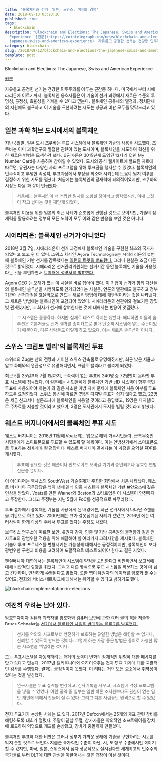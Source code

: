 ```yaml
---
title: '블록체인과 선거: 일본, 스위스, 미국의 경험'
date: 2018-09-13 03:20:16
published: true
tags:
  - blockchain
description: "Blockchain and Elections: The Japanese, Swiss and American
  Experience  [원문](https://cointelegraph.com/news/blockchain-and-elections-the-\
  japanese-swiss-and-american-experience)  자유롭고 공정한 선거는 건강한 민주주의를..."
category: blockchain
slug: /2018/09/12/blockchain-and-elections-the-japanese-swiss-and-american-experience/
template: post
---
```


Blockchain and Elections: The Japanese, Swiss and American Experience

[원문](https://cointelegraph.com/news/blockchain-and-elections-the-japanese-swiss-and-american-experience)

자유롭고 공정한 선거는 건강한 민주주의를 이루는 근간중 하나다. 미국에서 부터 시에라리온에 이르기까지, 블록체인 옹호자들은 이 기술이 선거 과정에서 새로운 수준의 투명성, 공정성, 효율성을 가져올 수 있다고 믿는다. 블록체인 공동체의 열정과, 정치단체의 지원에도 불구하고 이 기술을 구현하려는 시도는 성공과 비판 모두를 맞닥드리고 있다.

## 일본 과학 허브 도시에서의 블록체인

지난 8월말, 일본 도시 츠쿠바는 투표 시스템에서 블록체인 기술의 사용을 시도했다. 츠쿠바는 이미 과학연구와 밀접한 관련이 있는 도시이며, 블록체인을 시도하여 혁신을 위한 새로운 방법을 모색하려 했다. 유권자들은 2015년에 도입된 12자리 ID인 My Number Card를 사용하여 참여할 수 있었다. 도시의 공식 웹사이트에 발표된 자료에 따르면, 유권자는 다양한 사회 프로그램을 위해 투표권을 행사할 수 있었다. 블록체인의 민주적이고 투명한 속성이, 투표과정에서 부정을 최소화 시키는데 도움이 될지 여부를 결정하기 위한 시도를 펼쳤다. 처음에는 블록체인의 잠재력에 회의적이었지만, 츠쿠바의 시장은 다음 과 같이 언급했다.

> 처음에는 블록체인이 더 복잡한 절차를 포함할 것이라고 생각했지만, 이내 그것이 작고 쉽다는 것을 깨닫게 되었다.

블록체인 이용을 위한 일본의 최근 사례가 순조롭게 진행된 것으로 보이지만, 기술의 잠재력을 활용하려는 정부의 모든 노력이 모두 이와 같은 반응을 보인 것은 아니다.

## 시에라리온: 블록체인 선거가 아니었다

2018년 3월 7일, 시에라리온이 선거 과정에서 블록체인 기술을 구현한 최초의 국가가 되었다고 보고 된 바 있다. 스위스 회사인 Agora Technologies는 시에라리온의 첫번째 블록체인 기반 선거를 감독했다는 [일련의 트윗을 발표했다.](https://twitter.com/AgoraBlockchain/status/974322434265370624) 그러나 현실은 조금 다른 것으로 밝혀졌다. 시에라리온 선거관리위원회는 선거기간 동안 블록체인 기술을 사용했다는 것을 부인하면서 [트위터에 성명서를 발표했다.](https://twitter.com/NECsalone/status/975773726703804419)

Agora CEO 는 오해가 있는 이 사실을 바로 잡아야 했다. 이 기업이 선거와 함께 자신들의 블록체인 솔루션을 시험하도록 인가되었다는 사실은, 언론의 열광에도 불구하고 정부기관이 선거과정을 효율적으로 만드는 새로운 방법에 대해 개방적이라는 것을 나타낸다. 그 새로운 방법에는 블록체인이 포함되어 있었다. 시에라리온의 선관위와 겉보기엔 장밋빛 관계였지만, 그 회사가 선거에 참여한다는 것에 대해서는 반응이 엇갈렸다.

> 그 시스템은 훌륭하다. 하지만 실제로 테스트 하지는 않았다. 왜냐하면 이들의 솔루션은 기본저긍로 선거 결과를 종이카드로 받아 단순히 시스템에 넣는 수준이었기 때문이다. 다른 사람들도 이렇게 하고 있으며, 이는 새로운 솔루션이 아니다.

## 스위스 '크립토 밸리'의 블록체인 투표

스위스의 Zug는 산의 전망과 기이한 스위스 건축물로 유명해졌지만, 최근 낮은 세율과 암호 화폐와의 연관성으로 유명해지면서, 크립토 밸리라고 불리게 되었다.

최근 6월 25일부터 7월 1일까지, 구속력이 없는 투표에 240명 중 72명만이 온라인 투표 시스템에 접속했다. 이 설문에는 시민들에게 블록체인 기반 eID 시스템이 향후 국민 투표에 사용되어야 하는가 와 같은 사소한 지방 자치 문제에 블록체인 사용 여부를 투표하도록 요청되었다. 스위스 통신에 따르면 3명은 디지털 투표가 쉽지 않다고 했고, 22명은 세금 신고서나 설문조사에 블록체인을 사용할 것이라고 응답했고, 19명은 디지털ID로 주차료를 지불할 것이라고 했으며, 3명은 도서관에서 도서를 빌릴 것이라고 밝혔다.

## 웨스트 버지니아에서의 블록체인 투표 시도

웨스트 버지니아는 2018년 11월에 Voatz라는 앱으로 해외 거주시민들과, 군복무중인 시민들에게 스마트폰으로 투표할 수 있도록 할 계획이다. 이는 연방선거에서 스마트폰으로 투표하는 첫사례가 될 전망이다. 웨스트 버지니아 관계자는 이 과정을 요약한 PDF를 게시했다.

> 투표에 필요한 것은 애플이나 안드로이드 모바일 기기와 승인되거나 유효한 연방 신분증 뿐이다.

이 아이디어는 텍사스의 SouthWest 기술축제가 주최한 회담에서 처음 나타났다. 웨스트 버지니아 국무담당은 앱의 생체 인식 인증 시스템과 블록체인 기반 보안요소에 깊은 인상을 받았다. Voatz를 만든 Warner와 Boston의 스타트업은 이 시스템이 안전하다고 주장한다. 그리고 주정부는 지난 5월에 PoC를 성공적으로 마무리했다.

투표 절차에서 블록체인 기술을 사용하게 된 배경에는, 최근 선거사에서 나타난 스캔들을 기반으로 하고 있다. 2000년에는 표가 잘못집계된 사례가 있었고, 2016년 에는 여러사람이 한개 이상의 주에서 투표를 했다는 주장도 나왔다.

브루킹스 연구소에 따르면 보안, 유권자 강제, 인증 및 지방 공무원의 불편함과 같은 전자투표의 광범위한 적용을 위해 해결해야 할 여러가지 고려사항을 제시했다. 블록체인 기술이 투표 프로세스를 변형시키는 가능성에 대해서는 긍정적이지만, 블록체인이 보다 광번위한 구현과 비융을 고려하여 포괄적으로 테스트 되어야 한다고 결론 지었다.

펜실베니아 대학에서는 블록체인이 시스템에 약점을 도입한다고 비판하면서 보고서에 대해 비판적인 입장을 취했다. 그리고 다른 방식으로 투표 시스템을 확보하는 것이 더 쉽고 간단하며, 안전하게 수행된다고 밝혔다. 또한 앱이 유권자의 데이터를 암호화 할 수는 있어도, 전화와 서비스 네트워크에 대해서는 취약할 수 있다고 밝히기도 했다.

![blockchain-implementation-in-elections](https://s3.cointelegraph.com/storage/uploads/view/8e9372ed73d4ad260c8834f38b4f45ef.png)

## 여전히 우려는 남아 있다.

암호학자이자 컴퓨터 과학자및 암호화와 컴퓨터 보안에 관한 여러 권의 책을 저술한 Bruce Schneier는 [선거에서 블록체인 사용을 반대하는 블로그를 발표했다.](https://www.schneier.com/blog/archives/2018/04/securing_electi_1.html)

> 선거를 악의와 사고로부터 안전하게 보호하는 유일한 방법은 해킹할 수 없거나, 신뢰할 수 있도록 만드는 것이다. 그렇게 하는 가장 좋은 방법은 종이로 가능한 많은 시스템을 백업하는 것이다.

그는 투표시스템을 자동화하려는 과거의 노력이 변화의 잠재적인 위험에 대한 메시지를 담고 있다고 믿는다. 2007년 캘리포니아와 오하이오주는 전자 투표 기계에 대한 포괄적인 감사를 수행했다. 결과는 긍정적이지 못했다. 이 리뷰는 거의 모든 요소에서 취약성이 있다는 것을 발견했다.

> 연구자들은 투표 집계를 변경하고, 감사기록을 지우고, 시스템에 악성 프로그램을 넣을 수 있었다. 이런 공격 중 일부는 일반 여론 조사원보다도 권한이 없는 일반 개인에 의해서 만들어 질 수 있다. 그리고 다른 사람들도 원격으로 할 수 있었다.

전자 투표기가 손상된 사례는 또 있다. 2017년 Defcon에서는 25개의 개표 관련 장비를 해킹하도록 대회가 열렸다. 주말이 끝날 무렵, 참가자들은 악의적인 소프트웨어를 장치에 로드하여 익명으로 개표를 손상했고, 장치가 충돌하게 만들었다.

블록체인 투표에 대한 비판은 그러나 정부가 가까운 장래에 기술을 구현하려는 시도를 막지 못할 것으로 보인다. 지금은 국가적인 수준이 아닌, 시, 도 정부 수준에서만 이야기 할 수 있지만, 미국, 일본, 스위스에서 점차 성공적으로 실시된다면 세계최고의 민주주의 국가들로 부터 DLT에 대한 관심을 이끌어내는 것은 과장이 아닐 것이다.
